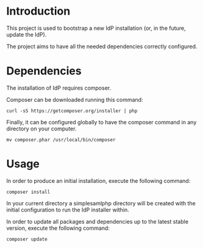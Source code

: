 # Introduction

This project is used to bootstrap a new IdP installation (or, in the future, update the IdP). 

The project aims to have all the needed dependencies correctly configured.

# Dependencies

The installation of IdP requires composer.

Composer can be downloaded running this command:

`curl -sS https://getcomposer.org/installer | php`

Finally, it can be configured globally to have the composer command in any directory on your computer.

`mv composer.phar /usr/local/bin/composer`

# Usage

In order to produce an initial installation, execute the following command:

`composer install`

In your current directory a simplesamlphp directory will be created with the initial configuration to run the IdP installer within.

In order to update all packages and dependencies up to the latest stable version, execute the following command:
 
`composer update`
